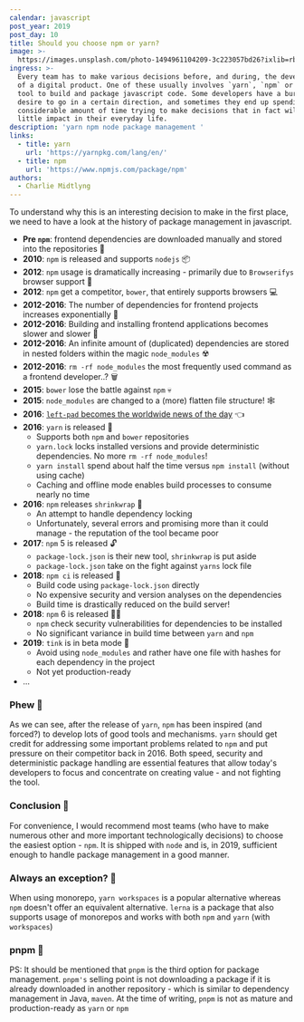 ```yaml
---
calendar: javascript
post_year: 2019
post_day: 10
title: Should you choose npm or yarn?
image: >-
  https://images.unsplash.com/photo-1494961104209-3c223057bd26?ixlib=rb-1.2.1&auto=format&fit=crop&w=1892&q=80
ingress: >-
  Every team has to make various decisions before, and during, the development
  of a digital product. One of these usually involves `yarn`, `npm` or another
  tool to build and package javascript code. Some developers have a burning
  desire to go in a certain direction, and sometimes they end up spending a
  considerable amount of time trying to make decisions that in fact will have
  little impact in their everyday life. 
description: 'yarn npm node package management '
links:
  - title: yarn
    url: 'https://yarnpkg.com/lang/en/'
  - title: npm
    url: 'https://www.npmjs.com/package/npm'
authors:
  - Charlie Midtlyng
---
```


To understand why this is an interesting decision to make in the first place, we need to have a look at the history of package management in javascript.

* **Pre `npm`**: frontend dependencies are downloaded manually and stored into the repositories 📁
* **2010**: `npm` is released and supports `nodejs` 📦
* **2012**: `npm` usage is dramatically increasing - primarily due to `Browserifys` browser support 🎉
* **2012**: `npm` get a competitor, `bower`, that entirely supports browsers 💻
* **2012-2016**: The number of dependencies for frontend projects increases exponentially 🤯
* **2012-2016**: Building and installing frontend applications becomes slower and slower 🐢
* **2012-2016**: An infinite amount of (duplicated) dependencies are stored in nested folders within the magic `node_modules` ☢️
* **2012-2016**: `rm -rf node_modules` the most frequently used command as a frontend developer..? 🗑
* **2015**: `bower` lose the battle against `npm` 💀
* **2015**: `node_modules` are changed to a (more) flatten file structure! 🕸
* **2016**: [`left-pad` becomes the worldwide news of the day](https://qz.com/646467/how-one-programmer-broke-the-internet-by-deleting-a-tiny-piece-of-code) 👈
* **2016**: `yarn` is released 🚀
  * Supports both `npm` and `bower` repositories
  * `yarn.lock` locks installed versions and provide deterministic dependencies. No more `rm -rf node_modules`! 
  * `yarn install` spend about half the time versus `npm install` (without using cache)
  * Caching and offline mode enables build processes to consume nearly no time
* **2016**: `npm` releases `shrinkwrap` 🧯
  * An attempt to handle dependency locking
  * Unfortunately, several errors and promising more than it could manage - the reputation of the tool became poor
* **2017**: `npm` 5 is released 🔓
  * `package-lock.json` is their new tool, `shrinkwrap` is put aside
  * `package-lock.json` take on the fight against `yarns` lock file
* **2018**: `npm ci` is released 🛬
  * Build code using `package-lock.json` directly 
  * No expensive security and version analyses on the dependencies
  * Build time is drastically reduced on the build server!
* **2018**: `npm` 6 is released 👮‍♀️
  * `npm` check security vulnerabilities for dependencies to be installed
  * No significant variance in build time between `yarn` and `npm`
* **2019**: `tink` is in beta mode 🦋
  * Avoid using `node_modules` and rather have one file with hashes for each dependency in the project
  * Not yet production-ready
* ...

### Phew 🥵
As we can see, after the release of `yarn`, `npm` has been inspired (and forced?) to develop lots of good tools and mechanisms. `yarn` should get credit for addressing some important problems related to `npm` and put pressure on their competitor back in 2016.  Both speed, security and deterministic package handling are essential features that allow today's developers to focus and concentrate on creating value - and not fighting the tool.

### Conclusion 🤔
For convenience, I would recommend most teams (who have to make numerous other and more important technologically decisions) to choose the easiest option - `npm`. It is shipped with `node` and is, in 2019, sufficient enough to handle package management in a good manner.

### Always an exception? 🧐
When using monorepo, `yarn workspaces` is a popular alternative whereas `npm` doesn't offer an equivalent alternative. `lerna` is a package that also supports usage of monorepos and works with both `npm` and `yarn` (with `workspaces`)

### pnpm 🥉
PS: It should be mentioned that `pnpm` is the third option for package management. `pnpm's` selling point is not downloading a package if it is already downloaded in another repository - which is similar to dependency management in Java, `maven`. At the time of writing, `pnpm` is not as mature and production-ready as `yarn` or `npm`
